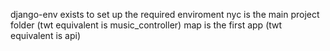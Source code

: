 django-env exists to set up the required enviroment
nyc is the main project folder (twt equivalent is music_controller)
map is the first app (twt equivalent is api)